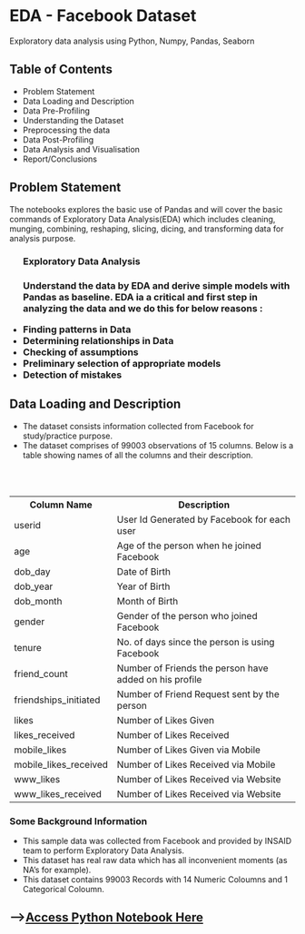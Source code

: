 # EDA - Facebook Dataset
Exploratory data analysis using Python, Numpy, Pandas, Seaborn

<h2>Table of Contents</h2>
<ul><li>Problem Statement</li>
<li>Data Loading and Description</li>
<li>Data Pre-Profiling</li>
<li>Understanding the Dataset</li>
<li>Preprocessing the data</li>
<li>Data Post-Profiling</li>
<li>Data Analysis and Visualisation</li>
<li>Report/Conclusions</li></ul>

<h2>Problem Statement</h2>
<p>The notebooks explores the basic use of Pandas and will cover the basic commands of Exploratory Data Analysis(EDA) which includes cleaning, munging, combining, reshaping, slicing, dicing, and transforming data for analysis purpose.</p>

<ul><h3>Exploratory Data Analysis<h3>
<p>Understand the data by EDA and derive simple models with Pandas as baseline. EDA ia a critical and first step in analyzing the data and we do this for below reasons :</p>
  <li>Finding patterns in Data</li>
<li>Determining relationships in Data</li>
<li>Checking of assumptions</li>
<li>Preliminary selection of appropriate models</li>
<li>Detection of mistakes</li></ul>

<h2>Data Loading and Description</h2>

<ul><li>The dataset consists information collected from Facebook for study/practice purpose.</li>
<li>The dataset comprises of 99003 observations of 15 columns. Below is a table showing names of all the columns and their description.</li></ul><br><br>
<table><tbody><th>Column Name</th>	<th>Description</th>
  <tr><td>userid</td>	<td> User Id Generated by Facebook for each user</td></tr>
  <tr><td>age</td>	<td>	Age of the person when he joined Facebook</td></tr>
  <tr><td>dob_day	</td><td>Date of Birth</td></tr>
<tr><td>dob_year	</td><td>Year of Birth</td></tr>
<tr><td>dob_month	</td><td>Month of Birth</td></tr>
<tr><td>gender	</td><td>Gender of the person who joined Facebook</td></tr>
<tr><td>tenure	</td><td>No. of days since the person is using Facebook</td></tr>
<tr><td>friend_count	</td><td>Number of Friends the person have added on his profile</td></tr>
  <tr><td>friendships_initiated	</td><td>Number of Friend Request sent by the person </td></tr>
  <tr><td>likes	</td><td>Number of Likes Given</td></tr>
  <tr><td>likes_received	</td><td>Number of Likes Received</td></tr>
  <tr><td>mobile_likes	</td><td>Number of Likes Given via Mobile</td></tr>
  <tr><td>mobile_likes_received	</td><td>Number of Likes Received via Mobile</td></tr>
  <tr><td>www_likes	</td><td>Number of Likes Received via Website</td></tr>
  <tr><td>www_likes_received	</td><td>Number of Likes Received via Website</td></tr></tbody></table>
  <br<br>
<h3>Some Background Information</h3>
<ul><li>This sample data was collected from Facebook and provided by INSAID team to perform Exploratory Data Analysis.</li>
  <li>This dataset has real raw data which has all inconvenient moments (as NA’s for example).</li>
<li>This dataset contains 99003 Records with 14 Numeric Coloumns and 1 Categorical Coloumn.</li></ul>

<h2>--><a href="https://github.com/mushahidhkhan/INSAID/blob/master/FacebookEDA_MushahidHKhan.ipynb">Access Python Notebook Here</a></h2>
